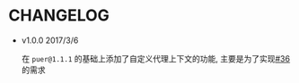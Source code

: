 # CHANGELOG

* v1.0.0 2017/3/6

  在 `puer@1.1.1` 的基础上添加了自定义代理上下文的功能, 主要是为了实现[#36](https://github.com/leeluolee/puer/issues/36 "能否让代理功能和静态服务功能同时开启?")的需求